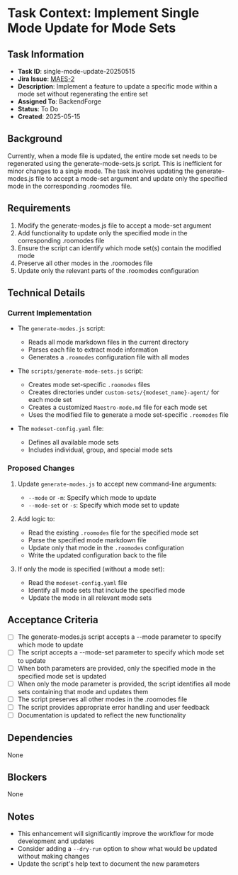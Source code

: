 # Task Context: Implement Single Mode Update for Mode Sets

## Task Information
- **Task ID**: single-mode-update-20250515
- **Jira Issue**: [MAES-2](https://agentience.atlassian.net/browse/MAES-2)
- **Description**: Implement a feature to update a specific mode within a mode set without regenerating the entire set
- **Assigned To**: BackendForge
- **Status**: To Do
- **Created**: 2025-05-15

## Background
Currently, when a mode file is updated, the entire mode set needs to be regenerated using the generate-mode-sets.js script. This is inefficient for minor changes to a single mode. The task involves updating the generate-modes.js file to accept a mode-set argument and update only the specified mode in the corresponding .roomodes file.

## Requirements
1. Modify the generate-modes.js file to accept a mode-set argument
2. Add functionality to update only the specified mode in the corresponding .roomodes file
3. Ensure the script can identify which mode set(s) contain the modified mode
4. Preserve all other modes in the .roomodes file
5. Update only the relevant parts of the .roomodes configuration

## Technical Details

### Current Implementation
- The `generate-modes.js` script:
  - Reads all mode markdown files in the current directory
  - Parses each file to extract mode information
  - Generates a `.roomodes` configuration file with all modes

- The `scripts/generate-mode-sets.js` script:
  - Creates mode set-specific `.roomodes` files
  - Creates directories under `custom-sets/{modeset_name}-agent/` for each mode set
  - Creates a customized `Maestro-mode.md` file for each mode set
  - Uses the modified file to generate a mode set-specific `.roomodes` file

- The `modeset-config.yaml` file:
  - Defines all available mode sets
  - Includes individual, group, and special mode sets

### Proposed Changes
1. Update `generate-modes.js` to accept new command-line arguments:
   - `--mode` or `-m`: Specify which mode to update
   - `--mode-set` or `-s`: Specify which mode set to update

2. Add logic to:
   - Read the existing `.roomodes` file for the specified mode set
   - Parse the specified mode markdown file
   - Update only that mode in the `.roomodes` configuration
   - Write the updated configuration back to the file

3. If only the mode is specified (without a mode set):
   - Read the `modeset-config.yaml` file
   - Identify all mode sets that include the specified mode
   - Update the mode in all relevant mode sets

## Acceptance Criteria
- [ ] The generate-modes.js script accepts a --mode parameter to specify which mode to update
- [ ] The script accepts a --mode-set parameter to specify which mode set to update
- [ ] When both parameters are provided, only the specified mode in the specified mode set is updated
- [ ] When only the mode parameter is provided, the script identifies all mode sets containing that mode and updates them
- [ ] The script preserves all other modes in the .roomodes file
- [ ] The script provides appropriate error handling and user feedback
- [ ] Documentation is updated to reflect the new functionality

## Dependencies
None

## Blockers
None

## Notes
- This enhancement will significantly improve the workflow for mode development and updates
- Consider adding a `--dry-run` option to show what would be updated without making changes
- Update the script's help text to document the new parameters
